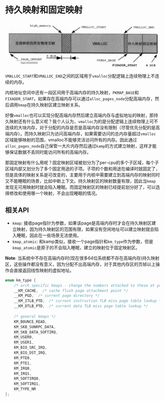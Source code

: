 # 持久映射和固定映射

![Alt text](../imgs/image-11.png)

`VMALLOC_START`和`VMALLOC_END`之间的区域用于`vmalloc`分配逻辑上连续物理上不连续的内存。

内核地址空间中还有一段区间用于高端内存的持久映射，`PKMAP_BASE`和`FIXADDR_START`，如果存在高端内存可以通过`alloc_pages_node`分配高端内存，然后调用`kmap`在持久映射区建立映射关系。

好像`vmalloc`也可以实现分配高端内存然后建立高端内存与虚拟地址的映射，那持久映射还有什么意义呢？我个人认为，`vmalloc`为的是分配逻辑上连续物理上可不连续的大块内存，对于分配的内存是否是高端内存没有限制（尽管优先分配的是高端内存）。而持久映射只为访问高端内存，如果需要访问的总内存量超过`vmalloc`区域能够映射的范围，vmalloc不能够灵活访问所有的内存。因此通过`alloc_pages_node`自己保管一大片内存然后通过`kamp`的方式建立映射，这样才能够保证数据不丢同时能访问所有的高端内存。

那固定映射有什么用呢？固定映射区域被划分为了per-cpu的多个子区域，每个子区域内部又划分为了多个固定用途的子项。子项的个数和用途在编译时就固定了，但是具体的映射关系是可改变的，主要用于内核中需要建立到高端内存的映射同时又不能睡眠的场景，比如中断上下文。持久映射区的映射数量有限，因此当`kmap`发现无可用映射时就会陷入睡眠。而固定映射区的映射已经提前划分好了，可以选择修改和使用哪一个映射，不会出现睡眠的情况。

## 相关API

- `kmap`: 接收page指针为参数，如果该page是高端内存时才会在持久映射区建立映射，因为持久映射区的范围有限，如果没有空闲地址可以建立映射就会陷入睡眠，因此在一些场景无法使用。
- `kmap_atomic`: 和kamp类似，接收一个page指针和`km_type`作为参数，但是`kmap_atomic`是原子的不会陷入睡眠，建立的映射位于固定映射区。

**Note**: 当系统中不存在高端内存时(现在很多64位系统都不存在高端内存)持久映射区，这些操作都没有意义，因为分配不出高端内存，对于其他内存区的页帧以上操作会直接返回线性映射的虚拟地址。

```c
enum km_type {
    /* arch specific kmaps - change the numbers attached to these at your peril */
    __KM_CACHE,  /* cache flush page attachment point */
    __KM_PGD,  /* current page directory */
    __KM_ITLB_PTD,  /* current instruction TLB miss page table lookup */
    __KM_DTLB_PTD,  /* current data TLB miss page table lookup */

    /* general kmaps */
    KM_BOUNCE_READ,
    KM_SKB_SUNRPC_DATA,
    KM_SKB_DATA_SOFTIRQ,
    KM_USER0,
    KM_USER1,
    KM_BIO_SRC_IRQ,
    KM_BIO_DST_IRQ,
    KM_PTE0,
    KM_PTE1,
    KM_IRQ0,
    KM_IRQ1,
    KM_SOFTIRQ0,
    KM_SOFTIRQ1,
    KM_TYPE_NR
};
```

